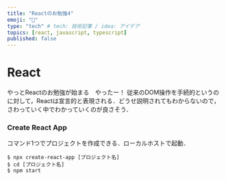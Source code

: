 ```yaml
---
title: "Reactのお勉強4"
emoji: "🙆"
type: "tech" # tech: 技術記事 / idea: アイデア
topics: [react, javascript, typescript]
published: false
---
```


# React
やっとReactのお勉強が始まる　やったー！
従来のDOM操作を手続的というのに対して，Reactは宣言的と表現される．どうせ説明されてもわからないので，さわっていく中でわかっていくのが良さそう．

### Create React App
コマンド1つでプロジェクトを作成できる．ローカルホストで起動．
```
$ npx create-react-app [プロジェクト名]
$ cd [プロジェクト名]
$ npm start
```